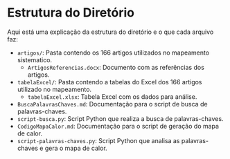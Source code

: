 # Estrutura do Diretório

Aqui está uma explicação da estrutura do diretório e o que cada arquivo faz:

- `artigos/`: Pasta contendo os 166 artigos utilizados no mapeamento sistematico.
  - `ArtigosReferencias.docx`: Documento com as referências dos artigos.
- `tabelaExcel/`: Pasta contendo a tabelas do Excel dos 166 artigos utilizado no mapeamento.
  - `tabelaExcel.xlsx`: Tabela Excel com os dados para análise.
- `BuscaPalavrasChaves.md`: Documentação para o script de busca de palavras-chaves.
- `script-busca.py`: Script Python que realiza a busca de palavras-chaves.
- `CodigoMapaCalor.md`: Documentação para o script de geração do mapa de calor.
- `script-palavras-chaves.py`: Script Python que analisa as palavras-chaves e gera o mapa de calor.